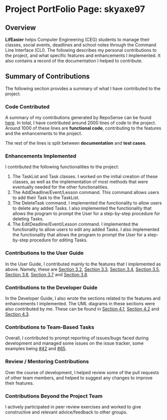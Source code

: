 # Project PortFolio Page: skyaxe97

## Overview

**LifEasier** helps Computer Engineering (CEG) students to manage their classes, social events, 
deadlines and school notes through the Command Line Interface (CLI).
The following describes my personal contributions to the project, and what specific features and 
enhancements I implemented. It also contains a record of the documentation I helped to contribute.

## Summary of Contributions

The following section provides a summary of what I have contributed to the project.

### Code Contributed

A summary of my contributions generated by RepoSense can be found [here](https://nus-cs2113-ay2021s1.github.io/tp-dashboard/#breakdown=true&search=skyaxe97).
In total, I have contributed around 2000 lines of code to the project. Around 1000 of 
these lines are **functional code**, contributing to the features and the enhancements to the project. 

The rest of the lines is split between **documentation** and **test cases**.

### Enhancements Implemented

I contributed the following functionalities to the project:
1. The TaskList and Task classes. I worked on the initial creation of these classes, as well as the 
implementation of most methods that were eventually needed for the other functionalities. 
1. The AddDeadline/Event/Lesson command. This command allows users to add their Task to the TaskList.
1. The DeleteTask command. I implemented the functionality to allow users to delete any added Tasks. 
I also implemented the functionality that allows the program to prompt the User for a step-by-step procedure for deleting Tasks.
1. The EditDeadline/Event/Lesson command. I implemented the functionality to allow users to edit any added Tasks.
I also implemented the functionality that allows the program to prompt the User for a step-by-step procedure for editing Tasks.


### Contributions to the User Guide

In the User Guide, I contributed mainly to the features that I implemented as above.
Namely, these are 
[Section 3.2](https://ay2021s1-cs2113t-w13-4.github.io/tp/UserGuide#32-adding-a-lesson-addlesson), 
[Section 3.3](https://ay2021s1-cs2113t-w13-4.github.io/tp/UserGuide#33-adding-an-event-addevent), 
[Section 3.4](https://ay2021s1-cs2113t-w13-4.github.io/tp/UserGuide#34-adding-a-deadline-adddeadline),
[Section 3.5](https://ay2021s1-cs2113t-w13-4.github.io/tp/UserGuide#35-editing-a-lesson-editlesson),
[Section 3.6](https://ay2021s1-cs2113t-w13-4.github.io/tp/UserGuide#36-editing-an-event-editevent),
[Section 3.7](https://ay2021s1-cs2113t-w13-4.github.io/tp/UserGuide#37-editing-a-deadline-editdeadline) and
[Section 3.8](https://ay2021s1-cs2113t-w13-4.github.io/tp/UserGuide#38-deleting-a-task-deletetask).


### Contributions to the Developer Guide

In the Developer Guide, I also wrote the sections related to the features and enhancements I implemented. The UML diagrams in these sections were also contributed by me.
These can be found in 
[Section 4.1](https://ay2021s1-cs2113t-w13-4.github.io/tp/DeveloperGuide#41-adding-lessons-events-deadlines-fairuz), 
[Section 4.2](https://ay2021s1-cs2113t-w13-4.github.io/tp/DeveloperGuide#42-editing-lessons-events-deadlines-fairuz) and 
[Section 4.3](https://ay2021s1-cs2113t-w13-4.github.io/tp/DeveloperGuide#43-deleting-of-lessons-events-deadlines-fairuz). 

### Contributions to Team-Based Tasks

Overall, I contributed to prompt reporting of issues/bugs faced during development and managed some issues on the issue 
tracker, some examples being [#42](https://github.com/AY2021S1-CS2113T-W13-4/tp/issues/42) 
and [#65](https://github.com/AY2021S1-CS2113T-W13-4/tp/issues/65). 


### Review / Mentoring Contributions

Over the course of development, I helped review some of the pull requests of other team members, 
and helped to suggest any changes to improve their features.

### Contributions Beyond the Project Team

I actively participated in peer review exercises and worked to give constructive and relevant 
advice/feedback to other groups.